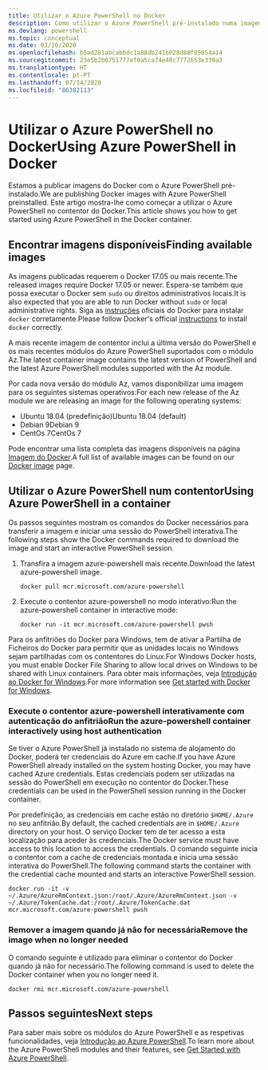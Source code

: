 ```yaml
---
title: Utilizar o Azure PowerShell no Docker
description: Como utilizar o Azure PowerShell pré-instalado numa imagem do Docker.
ms.devlang: powershell
ms.topic: conceptual
ms.date: 03/20/2020
ms.openlocfilehash: b5ad201abcabbdc1a88db241b028d88f05054a14
ms.sourcegitcommit: 23e5b2b0751777ef0a5ca74e40c7772653e339a3
ms.translationtype: HT
ms.contentlocale: pt-PT
ms.lasthandoff: 07/14/2020
ms.locfileid: "86382113"
---
```

# <a name="using-azure-powershell-in-docker"></a><span data-ttu-id="1c919-103">Utilizar o Azure PowerShell no Docker</span><span class="sxs-lookup"><span data-stu-id="1c919-103">Using Azure PowerShell in Docker</span></span>

<span data-ttu-id="1c919-104">Estamos a publicar imagens do Docker com o Azure PowerShell pré-instalado.</span><span class="sxs-lookup"><span data-stu-id="1c919-104">We are publishing Docker images with Azure PowerShell preinstalled.</span></span> <span data-ttu-id="1c919-105">Este artigo mostra-lhe como começar a utilizar o Azure PowerShell no contentor do Docker.</span><span class="sxs-lookup"><span data-stu-id="1c919-105">This article shows you how to get started using Azure PowerShell in the Docker container.</span></span>

## <a name="finding-available-images"></a><span data-ttu-id="1c919-106">Encontrar imagens disponíveis</span><span class="sxs-lookup"><span data-stu-id="1c919-106">Finding available images</span></span>

<span data-ttu-id="1c919-107">As imagens publicadas requerem o Docker 17.05 ou mais recente.</span><span class="sxs-lookup"><span data-stu-id="1c919-107">The released images require Docker 17.05 or newer.</span></span> <span data-ttu-id="1c919-108">Espera-se também que possa executar o Docker sem `sudo` ou direitos administrativos locais.</span><span class="sxs-lookup"><span data-stu-id="1c919-108">It is also expected that you are able to run Docker without `sudo` or local administrative rights.</span></span> <span data-ttu-id="1c919-109">Siga as [instruções][install] oficiais do Docker para instalar `docker` corretamente.</span><span class="sxs-lookup"><span data-stu-id="1c919-109">Please follow Docker's official [instructions][install] to install `docker` correctly.</span></span>

<span data-ttu-id="1c919-110">A mais recente imagem de contentor inclui a última versão do PowerShell e os mais recentes módulos do Azure PowerShell suportados com o módulo Az.</span><span class="sxs-lookup"><span data-stu-id="1c919-110">The latest container image contains the latest version of PowerShell and the latest Azure PowerShell modules supported with the Az module.</span></span>

<span data-ttu-id="1c919-111">Por cada nova versão do módulo Az, vamos disponibilizar uma imagem para os seguintes sistemas operativos:</span><span class="sxs-lookup"><span data-stu-id="1c919-111">For each new release of the Az module we are releasing an image for the following operating systems:</span></span>

- <span data-ttu-id="1c919-112">Ubuntu 18.04 (predefinição)</span><span class="sxs-lookup"><span data-stu-id="1c919-112">Ubuntu 18.04 (default)</span></span>
- <span data-ttu-id="1c919-113">Debian 9</span><span class="sxs-lookup"><span data-stu-id="1c919-113">Debian 9</span></span>
- <span data-ttu-id="1c919-114">CentOs 7</span><span class="sxs-lookup"><span data-stu-id="1c919-114">CentOs 7</span></span>

<span data-ttu-id="1c919-115">Pode encontrar uma lista completa das imagens disponíveis na página [Imagem do Docker][az image].</span><span class="sxs-lookup"><span data-stu-id="1c919-115">A full list of available images can be found on our [Docker image][az image] page.</span></span>

## <a name="using-azure-powershell-in-a-container"></a><span data-ttu-id="1c919-116">Utilizar o Azure PowerShell num contentor</span><span class="sxs-lookup"><span data-stu-id="1c919-116">Using Azure PowerShell in a container</span></span>

<span data-ttu-id="1c919-117">Os passos seguintes mostram os comandos do Docker necessários para transferir a imagem e iniciar uma sessão do PowerShell interativa.</span><span class="sxs-lookup"><span data-stu-id="1c919-117">The following steps show the Docker commands required to download the image and start an interactive PowerShell session.</span></span>

1. <span data-ttu-id="1c919-118">Transfira a imagem azure-powershell mais recente.</span><span class="sxs-lookup"><span data-stu-id="1c919-118">Download the latest azure-powershell image.</span></span>

   ```console
   docker pull mcr.microsoft.com/azure-powershell
   ```

1. <span data-ttu-id="1c919-119">Execute o contentor azure-powershell no modo interativo:</span><span class="sxs-lookup"><span data-stu-id="1c919-119">Run the azure-powershell container in interactive mode:</span></span>

   ```console
   docker run -it mcr.microsoft.com/azure-powershell pwsh
   ```

<span data-ttu-id="1c919-120">Para os anfitriões do Docker para Windows, tem de ativar a Partilha de Ficheiros do Docker para permitir que as unidades locais no Windows sejam partilhadas com os contentores do Linux.</span><span class="sxs-lookup"><span data-stu-id="1c919-120">For Windows Docker hosts, you must enable Docker File Sharing to allow local drives on Windows to be shared with Linux containers.</span></span> <span data-ttu-id="1c919-121">Para obter mais informações, veja [Introdução ao Docker for Windows][file-sharing].</span><span class="sxs-lookup"><span data-stu-id="1c919-121">For more information see [Get started with Docker for Windows][file-sharing].</span></span>

### <a name="run-the-azure-powershell-container-interactively-using-host-authentication"></a><span data-ttu-id="1c919-122">Execute o contentor azure-powershell interativamente com autenticação do anfitrião</span><span class="sxs-lookup"><span data-stu-id="1c919-122">Run the azure-powershell container interactively using host authentication</span></span>

<span data-ttu-id="1c919-123">Se tiver o Azure PowerShell já instalado no sistema de alojamento do Docker, poderá ter credenciais do Azure em cache.</span><span class="sxs-lookup"><span data-stu-id="1c919-123">If you have Azure PowerShell already installed on the system hosting Docker, you may have cached Azure credentials.</span></span> <span data-ttu-id="1c919-124">Estas credenciais podem ser utilizadas na sessão do PowerShell em execução no contentor do Docker.</span><span class="sxs-lookup"><span data-stu-id="1c919-124">These credentials can be used in the PowerShell session running in the Docker container.</span></span>

<span data-ttu-id="1c919-125">Por predefinição, as credenciais em cache estão no diretório `$HOME/.Azure` no seu anfitrião.</span><span class="sxs-lookup"><span data-stu-id="1c919-125">By default, the cached credentials are in `$HOME/.Azure` directory on your host.</span></span> <span data-ttu-id="1c919-126">O serviço Docker tem de ter acesso a esta localização para aceder às credenciais.</span><span class="sxs-lookup"><span data-stu-id="1c919-126">The Docker service must have access to this location to access the credentials.</span></span> <span data-ttu-id="1c919-127">O comando seguinte inicia o contentor com a cache de credenciais montada e inicia uma sessão interativa do PowerShell.</span><span class="sxs-lookup"><span data-stu-id="1c919-127">The following command starts the container with the credential cache mounted and starts an interactive PowerShell session.</span></span>

```console
docker run -it -v ~/.Azure/AzureRmContext.json:/root/.Azure/AzureRmContext.json -v ~/.Azure/TokenCache.dat:/root/.Azure/TokenCache.dat mcr.microsoft.com/azure-powershell pwsh
```

### <a name="remove-the-image-when-no-longer-needed"></a><span data-ttu-id="1c919-128">Remover a imagem quando já não for necessária</span><span class="sxs-lookup"><span data-stu-id="1c919-128">Remove the image when no longer needed</span></span>

<span data-ttu-id="1c919-129">O comando seguinte é utilizado para eliminar o contentor do Docker quando já não for necessário.</span><span class="sxs-lookup"><span data-stu-id="1c919-129">The following command is used to delete the Docker container when you no longer need it.</span></span>

```console
docker rmi mcr.microsoft.com/azure-powershell
```

## <a name="next-steps"></a><span data-ttu-id="1c919-130">Passos seguintes</span><span class="sxs-lookup"><span data-stu-id="1c919-130">Next steps</span></span>

<span data-ttu-id="1c919-131">Para saber mais sobre os módulos do Azure PowerShell e as respetivas funcionalidades, veja [Introdução ao Azure PowerShell](get-started-azureps.md).</span><span class="sxs-lookup"><span data-stu-id="1c919-131">To learn more about the Azure PowerShell modules and their features, see [Get Started with Azure PowerShell](get-started-azureps.md).</span></span>

<!-- link references -->
[install]: https://docs.docker.com/engine/installation/
[powershell image]: https://hub.docker.com/_/microsoft-powershell
[az image]: https://hub.docker.com/_/microsoft-azure-powershell
[file-sharing]: https://docs.docker.com/docker-for-windows/#file-sharing
